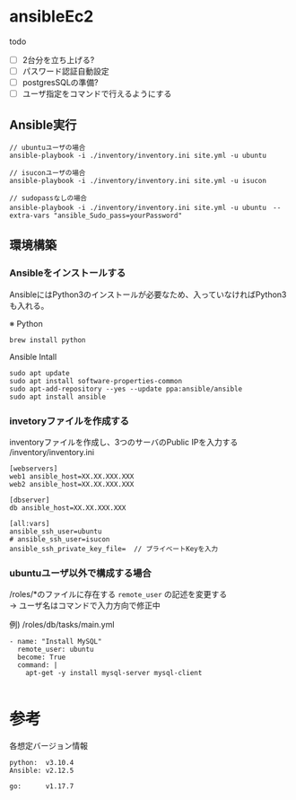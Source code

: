 # ansibleEc2

todo
- [ ] 2台分を立ち上げる?
- [ ] パスワード認証自動設定
- [ ] postgresSQLの準備?
- [ ] ユーザ指定をコマンドで行えるようにする

## Ansible実行
```
// ubuntuユーザの場合
ansible-playbook -i ./inventory/inventory.ini site.yml -u ubuntu

// isuconユーザの場合
ansible-playbook -i ./inventory/inventory.ini site.yml -u isucon

// sudopassなしの場合
ansible-playbook -i ./inventory/inventory.ini site.yml -u ubuntu　--extra-vars "ansible_Sudo_pass=yourPassword"
```

## 環境構築
### Ansibleをインストールする
AnsibleにはPython3のインストールが必要なため、入っていなければPython3も入れる。

※ Python
```
brew install python
```

Ansible Intall
```shell
sudo apt update
sudo apt install software-properties-common
sudo apt-add-repository --yes --update ppa:ansible/ansible
sudo apt install ansible
```

### invetoryファイルを作成する
inventoryファイルを作成し、3つのサーバのPublic IPを入力する\
/inventory/inventory.ini
```shell
[webservers]
web1 ansible_host=XX.XX.XXX.XXX
web2 ansible_host=XX.XX.XXX.XXX

[dbserver]
db ansible_host=XX.XX.XXX.XXX

[all:vars]
ansible_ssh_user=ubuntu
# ansible_ssh_user=isucon
ansible_ssh_private_key_file=  // プライベートKeyを入力
```

### ubuntuユーザ以外で構成する場合
/roles/*のファイルに存在する `remote_user` の記述を変更する\
→ ユーザ名はコマンドで入力方向で修正中

例) /roles/db/tasks/main.yml
```
- name: "Install MySQL"
  remote_user: ubuntu
  become: True
  command: |
    apt-get -y install mysql-server mysql-client
    
```

# 参考
各想定バージョン情報
```
python:  v3.10.4
Ansible: v2.12.5

go:      v1.17.7
```
